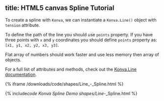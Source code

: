 ## title: HTML5 canvas Spline Tutorial

To create a spline with `Konva`, we can instantiate a `Konva.Line()` object with `tension` attribute.

To define the path of the line you should use `points` property. If you have three points with `x` and `y` coordinates you should define `points` property as: `[x1, y1, x2, y2, x3, y3]`.

Flat array of numbers should work faster and use less memory then array of objects.

For a full list of attributes and methods, check out the [Konva.Line documentation](https://konvajs.github.io/api/Konva.Line.html).

{% iframe /downloads/code/shapes/Line\_-_Spline.html %}

{% include*code Konva Spline Demo shapes/Line*-\_Spline.html %}
